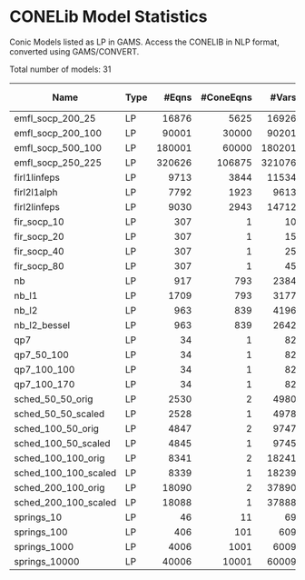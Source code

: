 # CONELib Model Statistics

Conic Models listed as LP in GAMS. Access the CONELIB in NLP format, converted using GAMS/CONVERT.

Total number of models:   31

|Name                |Type  |#Eqns  |#ConeEqns |#Vars    |#NZ    |Bestknown Objective |
|--------------------|------|------:|---------:|--------:|------:|-------------------:|
|emfl_socp_200_25	 |LP   |16876	|5625	   |16926	 |41472	 |46.8675	          |
|emfl_socp_200_100	 |LP   |90001	|30000	   |90201	 |236172 | 	                  |
|emfl_socp_500_100	 |LP   |180001	|60000     |180201	 |447957 | 	                  |
|emfl_socp_250_225	 |LP   |320626	|106875    |321076	 |877084 | 	                  |
|firl1linfeps   	 |LP   |9713	|3844	   |11534	 |412895 | 	                  |
|firl2l1alph		 |LP   |7792	|1923	   |9613	 |409053 | 	                  |
|firl2linfeps		 |LP   |9030	|2943	   |14712	 |1211486| 	                  |
|fir_socp_10		 |LP   |307		|1		   |10		 |1711	 |-1.7382	          |
|fir_socp_20		 |LP   |307		|1	 	   |15		 |3231	 |                    |
|fir_socp_40		 |LP   |307		|1		   |25		 |6271	 |1.0001	          |
|fir_socp_80		 |LP   |307		|1	 	   |45		 |12351	 |                    |
|nb 				 |LP   |917		|793	   |2384	 |193901 |-0.0507	          |
|nb_l1				 |LP   |1709	|793	   |3177	 |195487 |-13.0123	          |
|nb_l2				 |LP   |963		|839	   |4196	 |407317 | 	                  |
|nb_l2_bessel		 |LP   |963		|839	   |2642	 |212295 |-0.1026	          |
|qp7				 |LP   |34		|1	       |82	     |1585	 |0.0008	          |
|qp7_50_100			 |LP   |34		|1	 	   |82	     |1585	 |0.0018	          |
|qp7_100_100		 |LP   |34		|1	 	   |82	     |1585	 |0.0043	          |
|qp7_100_170		 |LP   |34		|1	 	   |82	     |1585	 |0.0034	          |
|sched_50_50_orig	 |LP   |2530	|2	 	   |4980	 |27967	 |26672.9916	      |
|sched_50_50_scaled	 |LP   |2528	|1	 	   |4978	 |30462	 |7.8520	          |
|sched_100_50_orig	 |LP   |4847	|2	 	   |9747	 |60037	 |181889.9181	      |
|sched_100_50_scaled |LP   |4845	|1		   |9745	 |65032	 |67.1651	          |
|sched_100_100_orig	 |LP   |8341	|2	 	   |18241	 |113142 | 	                  |
|sched_100_100_scaled|LP   |8339	|1	 	   |18239	 |123137 |27.3308	          |
|sched_200_100_orig	 |LP   |18090	|2	 	   |37890	 |278392 |141360.3657	      |
|sched_200_100_scaled|LP   |18088	|1	 	   |37888	 |298387 |51.8120	          |
|springs_10			 |LP   |46		|11	 	   |69		 |140	 |-185.4461	          |
|springs_100		 |LP   |406		|101	   |609	     |1310	 |-41591.0422	      |
|springs_1000		 |LP   |4006	|1001	   |6009	 |13010	 |-4.003261E+7        |
|springs_10000		 |LP   |40006	|10001	   |60009	 |130010 |                    |

